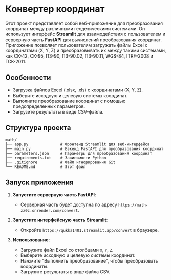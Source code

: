 

# Конвертер координат

Этот проект представляет собой веб-приложение для преобразования координат между различными геодезическими системами. Он использует интерфейс **Streamlit** для взаимодействия с пользователем и серверную часть **FastAPI** для вычислений преобразования координат. Приложение позволяет пользователям загружать файлы Excel с координатами (X, Y, Z) и преобразовывать их между такими системами, как СК-42, СК-95, ПЗ-90, ПЗ-90.02, ПЗ-90.11, WGS-84, ITRF-2008 и ГСК-2011.

## Особенности
- Загрузка файлов Excel (.xlsx, .xls) с координатами (X, Y, Z).
- Выберите исходную и целевую системы координат.
- Выполните преобразование координат с помощью предопределенных параметров.
- Загрузите результаты в виде CSV-файла.

## Структура проекта
```
math/
├── app.py              # Фронтенд Streamlit для веб-интерфейса
├── main.py             # Бэкенд FastAPI для преобразования координат
├── parameters.json     # Параметры для преобразования координат
├── requirements.txt    # Зависимости Python
├── .gitignore          # Файл игнорирования Git
└── README.md           # Этот файл
```

## Запуск приложения
1. **Запустите серверную часть FastAPI**:
   - Серверная часть будет доступна по адресу `https://math-zz0z.onrender.com/convert`.

2. **Запустите интерфейсную часть Streamlit**:
   - Откройте `https://qukka1401.streamlit.app/convert` в браузере.

3. **Использование**:
   - Загрузите файл Excel со столбцами `X`, `Y`, `Z`.
   - Выберите исходную и целевую системы координат.
   - Нажмите "Выполнить преобразование", чтобы преобразовать координаты.
   - Загрузите результаты в виде файла CSV.


